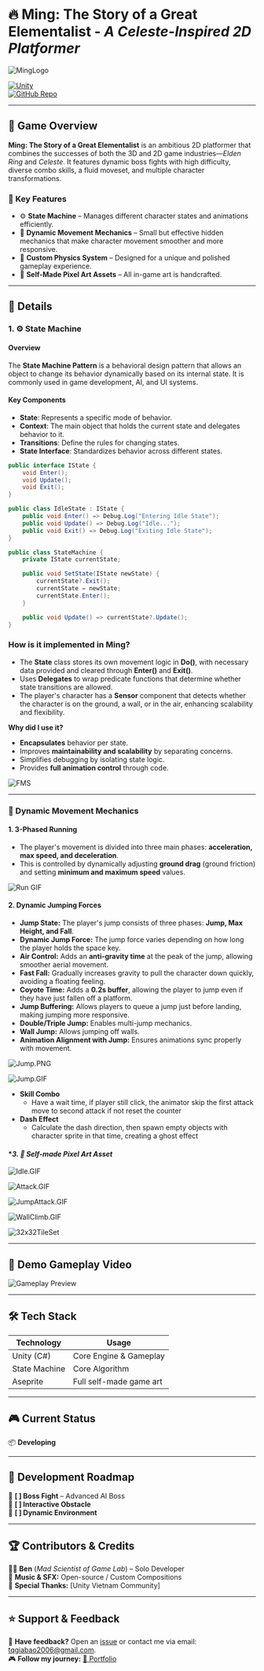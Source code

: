 # 🔥 Ming: The Story of a Great Elementalist - *A Celeste-Inspired 2D Platformer*


![MingLogo](https://github.com/tqgiabao2006/Avatar/raw/main/ReadMe/MingPoster.png)

[![Unity](https://img.shields.io/badge/Made_with-Unity-000?logo=unity&style=for-the-badge)](https://unity.com/)  
[![GitHub Repo](https://img.shields.io/badge/View_on-GitHub-blue?style=for-the-badge&logo=github)](https://github.com/tqgiabao2006/Avatar)


---

## 🚀 Game Overview  
**Ming: The Story of a Great Elementalist** is an ambitious 2D platformer that combines the successes of both the 3D and 2D game industries—*Elden Ring* and *Celeste*. It features dynamic boss fights with high difficulty, diverse combo skills, a fluid moveset, and multiple character transformations.

### 🎯 Key Features
- ⚙️ **State Machine** – Manages different character states and animations efficiently.
- 🏃 **Dynamic Movement Mechanics** – Small but effective hidden mechanics that make character movement smoother and more responsive.
- 📐 **Custom Physics System** – Designed for a unique and polished gameplay experience.
- 🎨 **Self-Made Pixel Art Assets** – All in-game art is handcrafted.

---

## 📌 Details

### **1. ⚙️ State Machine**
#### **Overview**
The **State Machine Pattern** is a behavioral design pattern that allows an object to change its behavior dynamically based on its internal state. It is commonly used in game development, AI, and UI systems.

#### **Key Components**
- **State**: Represents a specific mode of behavior.
- **Context**: The main object that holds the current state and delegates behavior to it.
- **Transitions**: Define the rules for changing states.
- **State Interface**: Standardizes behavior across different states.

```csharp
public interface IState {
    void Enter();
    void Update();
    void Exit();
}

public class IdleState : IState {
    public void Enter() => Debug.Log("Entering Idle State");
    public void Update() => Debug.Log("Idle...");
    public void Exit() => Debug.Log("Exiting Idle State");
}

public class StateMachine {
    private IState currentState;

    public void SetState(IState newState) {
        currentState?.Exit();
        currentState = newState;
        currentState.Enter();
    }

    public void Update() => currentState?.Update();
}
```

### **How is it implemented in Ming?**
- The **State** class stores its own movement logic in **Do()**, with necessary data provided and cleared through **Enter()** and **Exit()**.
- Uses **Delegates** to wrap predicate functions that determine whether state transitions are allowed.
- The player's character has a **Sensor** component that detects whether the character is on the ground, a wall, or in the air, enhancing scalability and flexibility.

**Why did I use it?**
- **Encapsulates** behavior per state.
- Improves **maintainability and scalability** by separating concerns.
- Simplifies debugging by isolating state logic.
- Provides **full animation control** through code.


![FMS](https://github.com/tqgiabao2006/Avatar/raw/main/ReadMe/FSM.gif)

---

### **🏃 Dynamic Movement Mechanics** 
#### **1. 3-Phased Running**
- The player's movement is divided into three main phases: **acceleration, max speed, and deceleration**.
- This is controlled by dynamically adjusting **ground drag** (ground friction) and setting **minimum and maximum speed** values.

![Run GIF ](https://github.com/tqgiabao2006/Avatar/raw/main/ReadMe/Movement.gif)


#### **2. Dynamic Jumping Forces**
- **Jump State:** The player's jump consists of three phases: **Jump, Max Height, and Fall**.
- **Dynamic Jump Force:** The jump force varies depending on how long the player holds the space key.
- **Air Control:** Adds an **anti-gravity time** at the peak of the jump, allowing smoother aerial movement.
- **Fast Fall:** Gradually increases gravity to pull the character down quickly, avoiding a floating feeling.
- **Coyote Time:** Adds a **0.2s buffer**, allowing the player to jump even if they have just fallen off a platform.
- **Jump Buffering:** Allows players to queue a jump just before landing, making jumping more responsive.
- **Double/Triple Jump:** Enables multi-jump mechanics.
- **Wall Jump:** Allows jumping off walls.
- **Animation Alignment with Jump:** Ensures animations sync properly with movement.


![Jump.PNG](https://github.com/tqgiabao2006/Avatar/raw/main/ReadMe/Jump.png)

![Jump.GIF](https://github.com/tqgiabao2006/Avatar/raw/main/ReadMe/Jump.gif)

- **Skill Combo**
  + Have a wait time, if player still click, the animator skip the first attack move to second attack if not reset the counter
- **Dash Effect**
  + Calculate the dash direction, then spawn empty objects with character sprite in that time, creating a ghost effect

#### **3. 🎨 **Self-made Pixel Art Asset***

![Idle.GIF](https://github.com/tqgiabao2006/Avatar/raw/main/ReadMe/Idle.gif)


![Attack.GIF](https://github.com/tqgiabao2006/Avatar/raw/main/ReadMe/Attack.gif)


![JumpAttack.GIF](https://github.com/tqgiabao2006/Avatar/raw/main/ReadMe/JumAttack.gif)


![WallClimb.GIF](https://github.com/tqgiabao2006/Avatar/raw/main/ReadMe/Wall%20Climb.gif)


![32x32TileSet](https://github.com/tqgiabao2006/Avatar/raw/main/ReadMe/32x32Dirt..png)



---
## 🎥 Demo Gameplay Video
![Gameplay Preview](https://github.com/tqgiabao2006/Avatar/raw/main/ReadMe/GamePlay.gif)

---

## 🛠 Tech Stack  
| **Technology**   | **Usage**  |  
|-----------------|-----------|  
| Unity (C#) | Core Engine & Gameplay |  
| State Machine | Core Algorithm |  
| Aseprite | Full self-made game art |  

---

## 🎮 Current Status  
📦 **Developing**

---
## 🚧 Development Roadmap  

🔹 **[ ] Boss Fight** – Advanced AI Boss  
🔹 **[ ] Interactive Obstacle**  
🔹 **[ ] Dynamic Environment**  

---  


## 🏆 Contributors & Credits  
👨‍💻 **Ben** (*Mad Scientist of Game Lab*) – Solo Developer  
🎵 **Music & SFX:** Open-source / Custom Compositions  
📖 **Special Thanks:** [Unity Vietnam Community]

---

## ⭐ Support & Feedback  
💬 **Have feedback?** Open an [issue](https://github.com/tqgiabao2006/blood-vein/issues) or contact me via email: tqgiabao2006@gmail.com.  
🎮 **Follow my journey:** [🔗 Portfolio](https://your-portfolio-link.com)  

